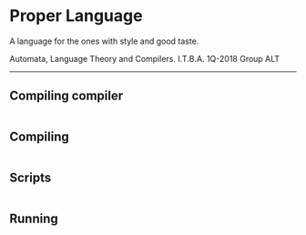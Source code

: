 # Proper Language

A language for the ones with style and good taste.

Automata, Language Theory and Compilers. 
I.T.B.A.
1Q-2018
Group ALT

---

## Compiling compiler


```

```

## Compiling

```

```


## Scripts

```

```


## Running

```

```

